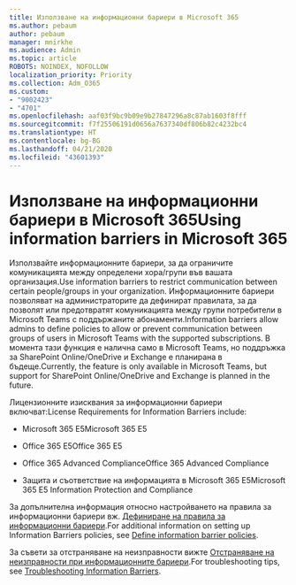 ```yaml
---
title: Използване на информационни бариери в Microsoft 365
ms.author: pebaum
author: pebaum
manager: mnirkhe
ms.audience: Admin
ms.topic: article
ROBOTS: NOINDEX, NOFOLLOW
localization_priority: Priority
ms.collection: Adm_O365
ms.custom:
- "9002423"
- "4701"
ms.openlocfilehash: aaf03f9bc9b09e9b27847296a8c87ab1603f8fff
ms.sourcegitcommit: f7f25506191d0656a7637340df806b82c4232bc4
ms.translationtype: HT
ms.contentlocale: bg-BG
ms.lasthandoff: 04/21/2020
ms.locfileid: "43601393"
---
```

# <a name="using-information-barriers-in-microsoft-365"></a><span data-ttu-id="47584-102">Използване на информационни бариери в Microsoft 365</span><span class="sxs-lookup"><span data-stu-id="47584-102">Using information barriers in Microsoft 365</span></span>

<span data-ttu-id="47584-103">Използвайте информационните бариери, за да ограничите комуникацията между определени хора/групи във вашата организация.</span><span class="sxs-lookup"><span data-stu-id="47584-103">Use information barriers to restrict communication between certain people/groups in your organization.</span></span> <span data-ttu-id="47584-104">Информационните бариери позволяват на администраторите да дефинират правилата, за да позволят или предотвратят комуникацията между групи потребители в Microsoft Teams с поддържаните абонаменти.</span><span class="sxs-lookup"><span data-stu-id="47584-104">Information barriers allow admins to define policies to allow or prevent communication between groups of users in Microsoft Teams with the supported subscriptions.</span></span>  <span data-ttu-id="47584-105">В момента тази функция е налична само в Microsoft Teams, но поддръжка за SharePoint Online/OneDrive и Exchange е планирана в бъдеще.</span><span class="sxs-lookup"><span data-stu-id="47584-105">Currently, the feature is only available in Microsoft Teams, but support for SharePoint Online/OneDrive and Exchange is planned in the future.</span></span>

<span data-ttu-id="47584-106">Лицензионните изисквания за информационни бариери включват:</span><span class="sxs-lookup"><span data-stu-id="47584-106">License Requirements for Information Barriers include:</span></span>

- <span data-ttu-id="47584-107">Microsoft 365 E5</span><span class="sxs-lookup"><span data-stu-id="47584-107">Microsoft 365 E5</span></span>

- <span data-ttu-id="47584-108">Office 365 E5</span><span class="sxs-lookup"><span data-stu-id="47584-108">Office 365 E5</span></span>

- <span data-ttu-id="47584-109">Office 365 Advanced Compliance</span><span class="sxs-lookup"><span data-stu-id="47584-109">Office 365 Advanced Compliance</span></span>

- <span data-ttu-id="47584-110">Защита и съответствие на информацията в Microsoft 365 E5</span><span class="sxs-lookup"><span data-stu-id="47584-110">Microsoft 365 E5 Information Protection and Compliance</span></span>

<span data-ttu-id="47584-111">За допълнителна информация относно настройването на правила за информационни бариери вж. [Дефиниране на правила за информационни бариери](https://docs.microsoft.com/microsoft-365/compliance/information-barriers-policies).</span><span class="sxs-lookup"><span data-stu-id="47584-111">For additional information on setting up Information Barriers policies, see [Define information barrier policies](https://docs.microsoft.com/microsoft-365/compliance/information-barriers-policies).</span></span>

<span data-ttu-id="47584-112">За съвети за отстраняване на неизправности вижте [Отстраняване на неизправности при информационните бариери](https://docs.microsoft.com/microsoft-365/compliance/information-barriers-troubleshooting).</span><span class="sxs-lookup"><span data-stu-id="47584-112">For troubleshooting tips, see [Troubleshooting Information Barriers](https://docs.microsoft.com/microsoft-365/compliance/information-barriers-troubleshooting).</span></span>
